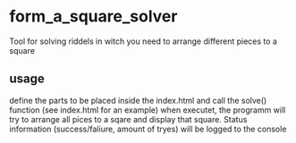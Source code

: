 # form_a_square_solver
Tool for solving riddels in witch you need to arrange different pieces to a square

## usage
define the parts to be placed inside the index.html and call the solve() function
(see index.html for an example)
when executet, the programm will try to arrange all pices to a sqare and display that square.
Status information (success/faliure, amount of tryes) will be logged to the console



